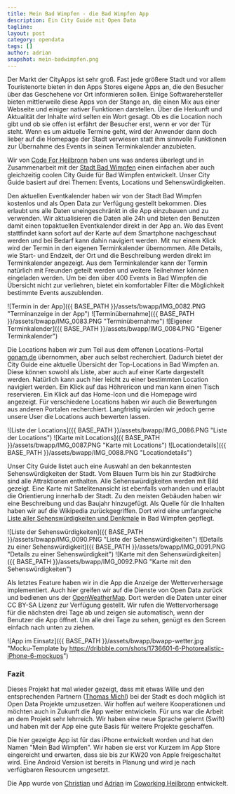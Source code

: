 ```yaml
---
title: Mein Bad Wimpfen - die Bad Wimpfen App 
description: Ein City Guide mit Open Data
tagline:
layout: post
category: opendata
tags: []
author: adrian
snapshot: mein-badwimpfen.png
---
```


Der Markt der CityApps ist sehr groß. Fast jede größere Stadt und vor allem Touristenorte bieten in den Apps Stores
eigene Apps an, die den Besucher über das Geschehene vor Ort informieren sollen. Einige Softwarehersteller bieten
mittlerweile diese Apps von der Stange an, die einen Mix aus einer Webseite und einiger nativer Funktionen darstellen.
Über die Herkunft und Aktualität der Inhalte wird selten ein Wort gesagt. Ob es die Location noch gibt und ob sie offen 
ist erfährt der Besucher erst, wenn er vor der Tür steht. Wenn es um aktuelle Termine geht, wird der Anwender 
dann doch lieber auf die Homepage der Stadt verwiesen statt ihm sinnvolle Funktionen zur Übernahme des Events in 
seinen Terminkalender anzubieten.

Wir von [Code For Heilbronn](http://codefor.de/heilbronn/) haben uns was anderes überlegt und in 
Zusammenarbeit mit der [Stadt Bad Wimpfen](http://www.badwimpfen.de) einen
einfachen aber auch gleichzeitig coolen City Guide für Bad Wimpfen entwickelt. Unser City Guide basiert auf 
drei Themen: Events, Locations und Sehenswürdigkeiten.

Den aktuellen Eventkalender haben wir von der Stadt Bad Wimpfen kostenlos und als Open Data zur Verfügung 
gestellt bekommen. Dies erlaubt uns alle Daten uneingeschränkt in die App einzubauen und zu verwenden. Wir 
aktualisieren die Daten alle 24h und bieten den Benutzen damit einen topaktuellen Eventkalender direkt in der App 
an. Wo das Event stattfindet kann sofort auf der Karte auf dem Smartphone nachgeschaut werden und bei 
Bedarf kann dahin navigiert werden. Mit nur einem Klick wird der Termin in den eigenen Terminkalender übernommen. 
Alle Details, wie Start- und Endzeit, der Ort und die Beschreibung werden direkt im Terminkalender angezeigt.
Aus dem Terminkalender kann der Termin natürlich mit Freunden geteilt werden und weitere Teilnehmer 
können eingeladen werden.
Um bei den über 400 Events in Bad Wimpfen die Übersicht nicht zur verliehren, bietet ein komfortabler Filter
die Möglichkeit bestimmte Events auszublenden.

![Termin in der App]({{ BASE_PATH }}/assets/bwapp/IMG_0082.PNG "Terminanzeige in der App")
![Terminübernahme]({{ BASE_PATH }}/assets/bwapp/IMG_0083.PNG "Terminübernahme")
![Eigener Terminkalender]({{ BASE_PATH }}/assets/bwapp/IMG_0084.PNG "Eigener Terminkalender")
  
Die Locations haben wir zum Teil aus dem offenen Locations-Portal [gonam.de](http://gonam.de) übernommen, aber auch selbst recherchiert.
Dadurch bietet der City Guide eine aktuelle Übersicht der Top-Locations in Bad Wimpfen an. Diese können sowohl als Liste,
aber auch auf einer Karte dargestellt werden. Natürlich kann auch hier leicht zu einer bestimmten Location navigiert werden.
Ein Klick auf das Höhrericon und man kann einen Tisch reservieren. Ein Klick auf das Home-Icon und die Homepage wird angezeigt.
Für verschiedene Locations haben wir auch die Bewertungen aus anderen Portalen recherchiert. Langfristig würden
wir jedoch gerne unsere User die Locations auch bewerten lassen.

![Liste der Locations]({{ BASE_PATH }}/assets/bwapp/IMG_0086.PNG "Liste der Locations")
![Karte mit Locations]({{ BASE_PATH }}/assets/bwapp/IMG_0087.PNG "Karte mit Locations")
![Locationdetails]({{ BASE_PATH }}/assets/bwapp/IMG_0088.PNG "Locationdetails")
 
Unser City Guide listet auch eine Auswahl an den bekanntesten Sehenswürdigkeiten der Stadt. Vom Blauen Turm 
bis hin zur Stadtkirche sind alle Attraktionen enthalten. Alle Sehenswürdigkeiten werden mit Bild gezeigt.
Eine Karte mit Satelitenansicht ist ebenfalls vorhanden und erlaubt die Orientierung innerhalb der Stadt.
Zu den meisten Gebäuden haben wir eine Beschreibung und das Baujahr hinzugefügt.
Als Quelle für die Inhalten haben wir auf die Wikipedia zurückgegriffen. Dort wird eine umfangreiche [Liste 
aller Sehenswürdigkeiten und Denkmale](http://de.wikipedia.org/wiki/Liste_der_Kulturdenkmale_in_Bad_Wimpfen) 
in Bad Wimpfen gepflegt.

![Liste der Sehenswürdigkeiten]({{ BASE_PATH }}/assets/bwapp/IMG_0090.PNG "Liste der Sehenswürdigkeiten")
![Details zu einer Sehenswürdigkeit]({{ BASE_PATH }}/assets/bwapp/IMG_0091.PNG "Details zu einer Sehenswürdigkeit")
![Karte mit den Sehenswürdigkeiten]({{ BASE_PATH }}/assets/bwapp/IMG_0092.PNG "Karte mit den Sehenswürdigkeiten")

Als letztes Feature haben wir in die App die Anzeige der Wetterverhersage implementiert. Auch hier greifen wir auf die 
Dienste von Open Data zurück und bedienen uns der [OpenWeatherMap](http://openweathermap.org). Dort werden die 
Daten unter einer CC BY-SA Lizenz zur Verfügung gestellt. Wir rufen die Wettervorhersage für die nächsten 
drei Tage ab und zeigen sie automatisch, wenn der Benutzer die App öffnet. Um alle drei Tage zu sehen, 
genügt es den Screen einfach nach unten zu ziehen. 

![App im Einsatz]({{ BASE_PATH }}/assets/bwapp/bwapp-wetter.jpg "Mocku-Template by https://dribbble.com/shots/1736601-6-Photorealistic-iPhone-6-mockups")

### Fazit

Dieses Projekt hat mal wieder gezeigt, dass mit etwas Wille und den entsprechenden Partnern 
([Thomas Michl](https://twitter.com/thomas_michl)) bei der Stadt
es doch möglich ist Open Data Projekte umzusetzen. Wir hoffen auf weitere Kooperationen und möchten auch in Zukunft die 
App weiter entwickeln.
Für uns war die Arbeit an dem Projekt sehr lehrreich. Wir haben eine neue Sprache gelernt (Swift) und haben mit der 
App eine gute Basis für weitere Projekte geschaffen. 

Die hier gezeigte App ist für das iPhone entwickelt worden und hat den Namen "Mein Bad Wimpfen". Wir haben sie erst vor Kurzem im App Store 
eingereicht und erwarten, dass sie bis zur KW20 von Apple freigeschaltet wird. Eine Android Version ist bereits in Planung
und wird je nach verfügbaren Resourcen umgesetzt.

Die App wurde von [Christian](http://appproject.de/) und [Adrian](http://grundid.de) im
[Coworking Heilbronn](http://coworking-heilbronn.org/) entwickelt. 
